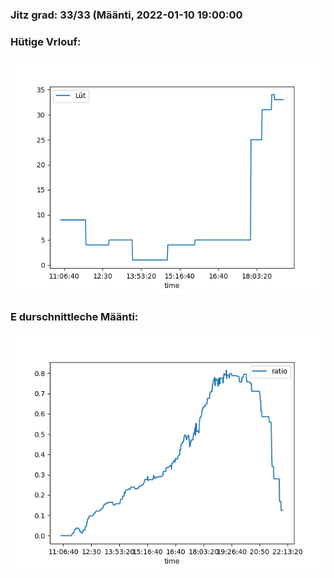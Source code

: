 ### Jitz grad: 33/33 (Määnti, 2022-01-10 19:00:00

### Hütige Vrlouf:
![Graph](Today.png)

### E durschnittleche Määnti:
![Graph](Määnti.png)